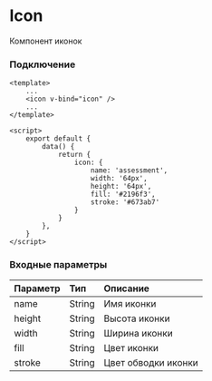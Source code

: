 # Icon
Компонент иконок

### Подключение
```
<template>
	...
	<icon v-bind="icon" />
	...
</template>

<script>
    export default {
        data() {
            return {
                icon: {
                    name: 'assessment',
                    width: '64px',
                    height: '64px',
                    fill: '#2196f3',
                    stroke: '#673ab7'
                }
            }
        },
    }
</script>
```

### Входные параметры

| Параметр			| Тип 				| Описание              |
|:------------------|:------------------|:----------------------|
| name				| String			| Имя иконки			|
| height			| String			| Высота иконки			|
| width				| String			| Ширина иконки			|
| fill				| String			| Цвет иконки			|
| stroke			| String			| Цвет обводки иконки	|